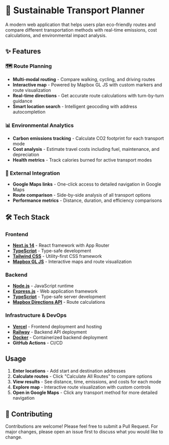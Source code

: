 # 🌱 Sustainable Transport Planner

A modern web application that helps users plan eco-friendly routes and compare different transportation methods with real-time emissions, cost calculations, and environmental impact analysis.

## ✨ Features

### 🗺️ Route Planning
- **Multi-modal routing** - Compare walking, cycling, and driving routes
- **Interactive map** - Powered by Mapbox GL JS with custom markers and route visualization
- **Real-time directions** - Get accurate route calculations with turn-by-turn guidance
- **Smart location search** - Intelligent geocoding with address autocompletion

### 📊 Environmental Analytics
- **Carbon emissions tracking** - Calculate CO2 footprint for each transport mode
- **Cost analysis** - Estimate travel costs including fuel, maintenance, and depreciation
- **Health metrics** - Track calories burned for active transport modes

### 🔗 External Integration
- **Google Maps links** - One-click access to detailed navigation in Google Maps
- **Route comparison** - Side-by-side analysis of all transport options
- **Performance metrics** - Distance, duration, and efficiency comparisons

## 🛠️ Tech Stack

### Frontend
- **[Next.js 14](https://nextjs.org/)** - React framework with App Router
- **[TypeScript](https://www.typescriptlang.org/)** - Type-safe development
- **[Tailwind CSS](https://tailwindcss.com/)** - Utility-first CSS framework
- **[Mapbox GL JS](https://docs.mapbox.com/mapbox-gl-js/)** - Interactive maps and route visualization

### Backend
- **[Node.js](https://nodejs.org/)** - JavaScript runtime
- **[Express.js](https://expressjs.com/)** - Web application framework
- **[TypeScript](https://www.typescriptlang.org/)** - Type-safe server development
- **[Mapbox Directions API](https://docs.mapbox.com/api/navigation/directions/)** - Route calculations

### Infrastructure & DevOps
- **[Vercel](https://vercel.com/)** - Frontend deployment and hosting
- **[Railway](https://railway.app/)** - Backend API deployment
- **[Docker](https://www.docker.com/)** - Containerized backend deployment
- **GitHub Actions** - CI/CD


## Usage

1. **Enter locations** - Add start and destination addresses
2. **Calculate routes** - Click "Calculate All Routes" to compare options
3. **View results** - See distance, time, emissions, and costs for each mode
4. **Explore map** - Interactive route visualization with custom controls
5. **Open in Google Maps** - Click any transport method for more detailed navigation

## 🤝 Contributing

Contributions are welcome! Please feel free to submit a Pull Request. For major changes, please open an issue first to discuss what you would like to change.